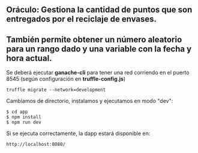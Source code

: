 ## Oráculo: Gestiona la cantidad de puntos que son entregados por el reciclaje de envases.
## También permite obtener un número aleatorio para un rango dado y una variable con la fecha y hora actual.

Se deberá ejecutar **ganache-cli** para tener una red corriendo en el puerto 8545 (según configuración en **truffle-config.js**)

````
truffle migrate --network=development
````
Cambiamos de directorio, instalamos y ejecutamos en modo "dev":
````
$ cd app
$ npm install
$ npm run dev
````

Si se ejecuta correctamente, la dapp estará disponible en:
````
http://localhost:8080/
````



